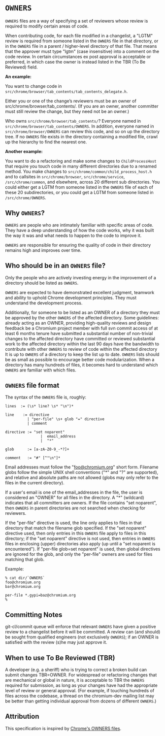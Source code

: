 # `OWNERS`

`OWNERS` files are a way of specifying a set of reviewers whose review is required to modify certain areas of code.

When contributing code, for each file modified in a changelist, a "LGTM" review is required from someone listed in the `OWNERS` file in that directory, or in the `OWNERS` file in a parent / higher-level directory of that file. That means that the approver must type "lgtm" (case insensitive) into a comment on the code review.
In certain circumstances ex post approval is acceptable or preferred, in which case the owner is instead listed in the TBR (To Be Reviewed) field.

**An example:**

You want to change code in `src/chrome/browser/tab_contents/tab_contents_delegate.h`.

Either you or one of the change’s reviewers must be an owner of src/chrome/browser/tab_contents/. (If you are an owner, another committer must still review the change, but they need not be an owner.)

Who owns `src/chrome/browser/tab_contents/`? Everyone named in `src/chrome/browser/tab_contents/OWNERS`. In addition, everyone named in `src/chrome/browser/OWNERS` can review this code, and so on up the directory tree. If no `OWNERS` file exists in the directory containing a modified file, crawl up the hierarchy to find the nearest one.

**Another example:**

You want to do a refactoring and make some changes to `ChildProcessHost` that require you touch code in many different directories due to a renamed method. You make changes to `src/chrome/common/child_process_host.h` and to callsites in `src/chrome/browser`, `src/chrome/service`, `/src/chrome/common`, and elsewhere, across 20 different sub directories. You could either get a LGTM from someone listed in the `OWNERS` file of each of these 20 subdirectories, or you could get a LGTM from someone listed in `/src/chrome/OWNERS`.

## Why `OWNERS`?

`OWNERS` are people who are intimately familiar with specific areas of code. They have a deep understanding of how the code works, why it was built the way it was and what needs to happen to the code to improve it.

`OWNERS` are responsible for ensuring the quality of code in their directory remains high and improves over time.

## Who should be in an `OWNERS` file?

Only the people who are actively investing energy in the improvement of a directory should be listed as `OWNERS`.

`OWNERS` are expected to have demonstrated excellent judgment, teamwork and ability to uphold Chrome development principles. They must understand the development process.

Additionally, for someone to be listed as an OWNER of a directory they must be approved by the other `OWNERS` of the affected directory. Some guidelines:
already acting as an OWNER, providing high-quality reviews and design feedback
be a Chromium project member with full svn commit access of at least 6 months tenure
have submitted a substantial number of non-trivial changes to the affected directory
have committed or reviewed substantial work to the affected directory within the last 90 days
have the bandwidth to contribute with other `OWNERS` to review of code within the affected directory
It is up to `OWNERS` of a directory to keep the list up to date. `OWNERS` lists should be as small as possible to encourage better code modularization. When a directory has many hundreds of files, it becomes hard to understand which `OWNERS` are familiar with which files.

## `OWNERS` file format

The syntax of the `OWNERS` file is, roughly:

```
lines  := (\s* line? \s* "\n")*

line    := directive
          | "per-file" \s+ glob "=" directive
          | comment

directive := "set noparent"
                |  email_address
                |  "*"

glob      := [a-zA-Z0-9_-*?]+

comment   := "#" [^"\n"]*
```

Email addresses must follow the "foo@chromium.org" short form. Filename globs follow the simple UNIX shell conventions ("*" and "?" are supported), and relative and absolute paths are not allowed (globs may only refer to the files in the current directory).

If a user's email is one of the email_addresses in the file, the user is considered an "OWNER" for all files in the directory. A "*" (wildcard) indicates that all committers are owners. If the file contains "set noparent", then `OWNERS` in parent directories are not searched when checking for reviewers.

If the "per-file" directive is used, the line only applies to files in that directory that match the filename glob specified. If the "set noparent" directive used, then only entries in this `OWNERS` file apply to files in this directory; if the "set noparent" directive is not used, then entries in `OWNERS` files in enclosing (upper) directories also apply (up until a "set noparent is encountered"). If "per-file glob=set noparent" is used, then global directives are ignored for the glob, and only the "per-file" owners are used for files matching that glob.

Example:

```
% cat dir/`OWNERS`
foo@chromium.org
bar@chromium.org

per-file *.gypi=baz@chromium.org
%
```

## Committing Notes

git-cl/commit queue will enforce that relevant `OWNERS` have given a positive review to a changelist before it will be committed.
A review can (and should) be sought from qualified engineers (not exclusively `OWNERS`); if an OWNER is satisfied with the review (s)he may just approve it.

## When to use To Be Reviewed (TBR)

A developer (e.g. a sheriff) who is trying to correct a broken build can submit changes TBR=OWNER.
For widespread or refactoring changes that are mechanical or global in nature, it is acceptable to TBR the `OWNERS` required for submission, as long as your changes have had the appropriate level of review or general approval.  (For example, if touching hundreds of files across the codebase, a thread on the chromium-dev mailing list may be better than getting individual approval from dozens of different `OWNERS`.)

## Attribution

This specification is inspired by [Chrome's OWNERS files](https://www.chromium.org/developers/owners-files).
